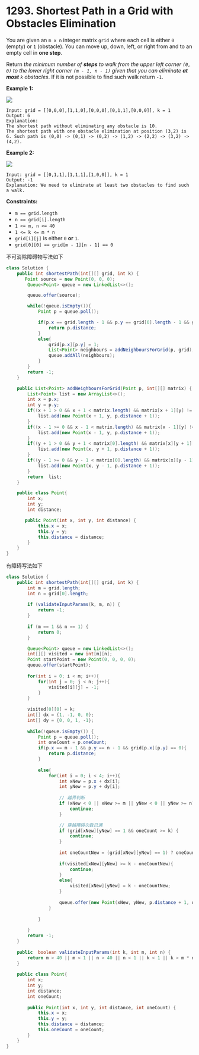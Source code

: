 # 1293. Shortest Path in a Grid with Obstacles Elimination



You are given an `m x n` integer matrix `grid` where each cell is either `0` (empty) or `1` (obstacle). You can move up, down, left, or right from and to an empty cell in **one step**.

Return _the minimum number of **steps** to walk from the upper left corner _`(0, 0)`_ to the lower right corner _`(m - 1, n - 1)`_ given that you can eliminate **at most** _`k`_ obstacles_. If it is not possible to find such walk return `-1`.

&#x20;

**Example 1:**

![](https://assets.leetcode.com/uploads/2021/09/30/short1-grid.jpg)

```
Input: grid = [[0,0,0],[1,1,0],[0,0,0],[0,1,1],[0,0,0]], k = 1
Output: 6
Explanation: 
The shortest path without eliminating any obstacle is 10.
The shortest path with one obstacle elimination at position (3,2) is 6. Such path is (0,0) -> (0,1) -> (0,2) -> (1,2) -> (2,2) -> (3,2) -> (4,2).
```

**Example 2:**

![](https://assets.leetcode.com/uploads/2021/09/30/short2-grid.jpg)

```
Input: grid = [[0,1,1],[1,1,1],[1,0,0]], k = 1
Output: -1
Explanation: We need to eliminate at least two obstacles to find such a walk.
```

&#x20;

**Constraints:**

* `m == grid.length`
* `n == grid[i].length`
* `1 <= m, n <= 40`
* `1 <= k <= m * n`
* `grid[i][j]` is either `0` **or** `1`.
* `grid[0][0] == grid[m - 1][n - 1] == 0`

不可消除障碍物写法如下

```java
class Solution {
    public int shortestPath(int[][] grid, int k) {
       Point source = new Point(0, 0, 0);
		Queue<Point> queue = new LinkedList<>();

		queue.offer(source);

		while(!queue.isEmpty()){
			Point p = queue.poll();

			if(p.x == grid.length - 1 && p.y == grid[0].length - 1 && grid[p.x][p.y] == 0){
				return p.distance;
			}
			else{
				grid[p.x][p.y] = 1;
				List<Point> neighbours = addNeighboursForGrid(p, grid);
				queue.addAll(neighbours);
			}
		}
		return -1;
    }

    public List<Point> addNeighboursForGrid(Point p, int[][] matrix) {
		List<Point> list = new ArrayList<>();
		int x = p.x;
		int y = p.y;
		if((x + 1 > 0 && x + 1 < matrix.length) && matrix[x + 1][y] != 1){
			list.add(new Point(x + 1, y, p.distance + 1));
		}
		if((x - 1 >= 0 && x - 1 < matrix.length) && matrix[x - 1][y] != 1){
			list.add(new Point(x - 1, y, p.distance + 1));
		}
		if((y + 1 > 0 && y + 1 < matrix[0].length) && matrix[x][y + 1] != 1){
			list.add(new Point(x, y + 1, p.distance + 1));
		}
		if((y - 1 >= 0 && y - 1 < matrix[0].length) && matrix[x][y - 1] != 1){
			list.add(new Point(x, y - 1, p.distance + 1));
		}
		return  list;
	}

    public class Point{
        int x;
        int y;
        int distance;

       public Point(int x, int y, int distance) {
			this.x = x;
			this.y = y;
			this.distance = distance;
		}
    }
}
```

有障碍写法如下

```java
class Solution {
    public int shortestPath(int[][] grid, int k) {
        int m = grid.length;
        int n = grid[0].length;
        
        if (validateInputParams(k, m, n)) {
			return -1;
		}
        
        if (m == 1 && n == 1) {
			return 0;
		}

        Queue<Point> queue = new LinkedList<>();
        int[][] visited = new int[m][n];
        Point startPoint = new Point(0, 0, 0, 0);
        queue.offer(startPoint);
        
        for(int i = 0; i < m; i++){
            for(int j = 0; j < n; j++){
                visited[i][j] = -1;
            }
        }
        
        visited[0][0] = k;
        int[] dx = {1, -1, 0, 0};
        int[] dy = {0, 0, 1, -1};
        
        while(!queue.isEmpty()) {
            Point p = queue.poll();
            int oneCount = p.oneCount;
            if(p.x == m - 1 && p.y == n - 1 && grid[p.x][p.y] == 0){
                return p.distance;
            }
            
            else{
                for(int i = 0; i < 4; i++){
                    int xNew = p.x + dx[i];
                    int yNew = p.y + dy[i];
                    
                    // 越界判断
					if (xNew < 0 || xNew >= m || yNew < 0 || yNew >= n) {
						continue;
					}

					// 穿越障碍次数已满
					if (grid[xNew][yNew] == 1 && oneCount >= k) {
						continue;
					}
                    
                    int oneCountNew = (grid[xNew][yNew] == 1) ? oneCount + 1 : oneCount;
                    
                    if(visited[xNew][yNew] >= k - oneCountNew){
                        continue;
                    }
                    else{
                        visited[xNew][yNew] = k - oneCountNew;
                    }
                    
                    queue.offer(new Point(xNew, yNew, p.distance + 1, oneCountNew));
                }
               
            }
            
        }
        return -1;
    }
    
    public  boolean validateInputParams(int k, int m, int n) {
		return m > 40 || m < 1 || n > 40 || n < 1 || k < 1 || k > m * n;
	}
    
    public class Point{
        int x;
        int y;
        int distance;
        int oneCount;
        
        public Point(int x, int y, int distance, int oneCount) {
			this.x = x;
			this.y = y;
			this.distance = distance;
			this.oneCount = oneCount;
		}
    }
}
```
